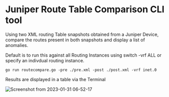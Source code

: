 # Juniper Route Table Comparison CLI tool

Using two XML routing Table snapshots obtained from a Juniper Device, compare the routes present in both snapshots and display a list of anomalies.

Default is to run this against all Routing Instances using switch -vrf ALL
or specify an indivdual routing instance.

`go run routecompare.go -pre ./pre.xml -post ./post.xml -vrf inet.0`

Results are displayed in a table via the Terminal



![Screenshot from 2023-01-31 06-52-17](https://user-images.githubusercontent.com/63735312/215687734-c5429319-94d4-4bff-ab33-a45dbb5e1f04.png)
